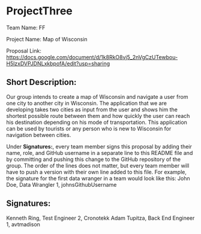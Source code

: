 # ProjectThree
Team Name: FF

Project Name: Map of Wisconsin

Proposal Link: https://docs.google.com/document/d/1k8RkO8vj5_2nVgCzUTewbou-H5lzxDVPJDNLxkbpofA/edit?usp=sharing

## Short Description:
Our group intends to create a map of Wisconsin and navigate a user from one city to another city in Wisconsin. The application that we are developing takes two cities as input from the user and shows him the shortest possible route between them and how quickly the user can reach his destination depending on his mode of transportation. This application can be used by tourists or any person who is new to Wisconsin for navigation between cities.


Under **Signatures:**, every team member signs this proposal by adding their name, role, and GitHub username in a separate line to this README file and by committing and pushing this change to the GitHub repository of the group. The order of the lines does not matter, but every team member will have to push a version with their own line added to this file. For example, the signature for the first data wranger in a team would look like this:
John Doe, Data Wrangler 1, johnsGithubUsername

## Signatures:
Kenneth Ring, Test Engineer 2, Cronotekk
Adam Tupitza, Back End Engineer 1, avtmadison
